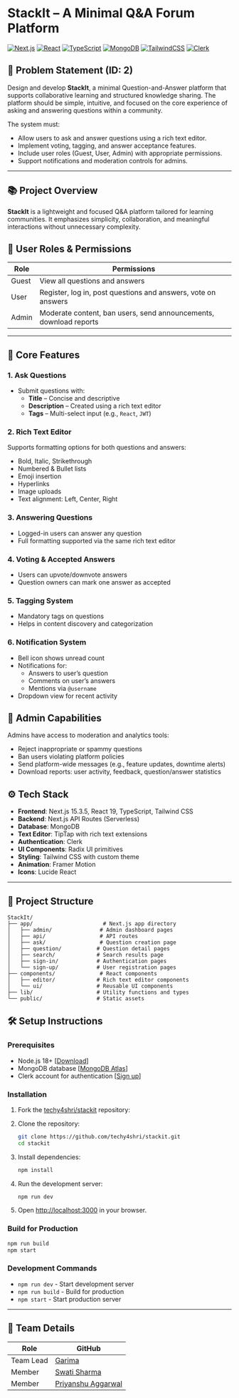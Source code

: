 # StackIt – A Minimal Q&A Forum Platform

[![Next.js](https://img.shields.io/badge/Next.js-15.3.5-black?logo=next.js)](https://nextjs.org/)
[![React](https://img.shields.io/badge/React-19.0.0-blue?logo=react)](https://reactjs.org/)
[![TypeScript](https://img.shields.io/badge/TypeScript-5-blue?logo=typescript)](https://www.typescriptlang.org/)
[![MongoDB](https://img.shields.io/badge/MongoDB-6.17.0-green?logo=mongodb)](https://www.mongodb.com/)
[![TailwindCSS](https://img.shields.io/badge/TailwindCSS-4.0-38B2AC?logo=tailwind-css)](https://tailwindcss.com/)
[![Clerk](https://img.shields.io/badge/Clerk-Auth-purple?logo=clerk)](https://clerk.com/)


## 🧩 Problem Statement (ID: 2)

Design and develop **StackIt**, a minimal Question-and-Answer platform that supports collaborative learning and structured knowledge sharing. The platform should be simple, intuitive, and focused on the core experience of asking and answering questions within a community.

The system must:
- Allow users to ask and answer questions using a rich text editor.
- Implement voting, tagging, and answer acceptance features.
- Include user roles (Guest, User, Admin) with appropriate permissions.
- Support notifications and moderation controls for admins.


---

## 📚 Project Overview

**StackIt** is a lightweight and focused Q&A platform tailored for learning communities. It emphasizes simplicity, collaboration, and meaningful interactions without unnecessary complexity.



## 🔑 User Roles & Permissions

| Role   | Permissions                                                                 |
|--------|------------------------------------------------------------------------------|
| Guest  | View all questions and answers                                              |
| User   | Register, log in, post questions and answers, vote on answers               |
| Admin  | Moderate content, ban users, send announcements, download reports           |

---

## 🧠 Core Features

### 1. Ask Questions
- Submit questions with:
  - **Title** – Concise and descriptive
  - **Description** – Created using a rich text editor
  - **Tags** – Multi-select input (e.g., `React`, `JWT`)

### 2. Rich Text Editor
Supports formatting options for both questions and answers:
- Bold, Italic, Strikethrough
- Numbered & Bullet lists
- Emoji insertion
- Hyperlinks
- Image uploads
- Text alignment: Left, Center, Right

### 3. Answering Questions
- Logged-in users can answer any question
- Full formatting supported via the same rich text editor

### 4. Voting & Accepted Answers
- Users can upvote/downvote answers
- Question owners can mark one answer as accepted

### 5. Tagging System
- Mandatory tags on questions
- Helps in content discovery and categorization

### 6. Notification System
- Bell icon shows unread count
- Notifications for:
  - Answers to user’s question
  - Comments on user’s answers
  - Mentions via `@username`
- Dropdown view for recent activity


## 🔐 Admin Capabilities

Admins have access to moderation and analytics tools:
- Reject inappropriate or spammy questions
- Ban users violating platform policies
- Send platform-wide messages (e.g., feature updates, downtime alerts)
- Download reports: user activity, feedback, question/answer statistics



## ⚙️ Tech Stack

- **Frontend**: Next.js 15.3.5, React 19, TypeScript, Tailwind CSS
- **Backend**: Next.js API Routes (Serverless)
- **Database**: MongoDB
- **Text Editor**: TipTap with rich text extensions
- **Authentication**: Clerk
- **UI Components**: Radix UI primitives
- **Styling**: Tailwind CSS with custom theme
- **Animation**: Framer Motion
- **Icons**: Lucide React

---

## 📁 Project Structure

```
StackIt/
├── app/                      # Next.js app directory
│   ├── admin/               # Admin dashboard pages
│   ├── api/                 # API routes
│   ├── ask/                 # Question creation page
│   ├── question/           # Question detail pages
│   ├── search/             # Search results page
│   ├── sign-in/            # Authentication pages
│   └── sign-up/            # User registration pages
├── components/              # React components
│   ├── editor/             # Rich text editor components
│   └── ui/                 # Reusable UI components
├── lib/                    # Utility functions and types
└── public/                 # Static assets
```

## 🛠️ Setup Instructions

### Prerequisites

- Node.js 18+ [[Download](https://nodejs.org)]
- MongoDB database [[MongoDB Atlas](https://www.mongodb.com/atlas/database)]
- Clerk account for authentication [[Sign up](https://clerk.com)]

<!-- ### Environment Variables

Create a `.env` file in the root directory with the following variables:

```env
# MongoDB
MONGODB_URI=your_mongodb_connection_string

# Clerk Auth
NEXT_PUBLIC_CLERK_PUBLISHABLE_KEY=your_clerk_publishable_key
CLERK_SECRET_KEY=your_clerk_secret_key

# App URL
NEXT_PUBLIC_APP_URL=http://localhost:3000
```
-->
### Installation

1. Fork the [techy4shri/stackit](https://github.com/techy4shri/stackit) repository:

1. Clone the repository:
   ```bash
   git clone https://github.com/techy4shri/stackit.git
   cd stackit
   ```

2. Install dependencies:
   ```bash
   npm install
   ```

3. Run the development server:
   ```bash
   npm run dev
   ```

4. Open [http://localhost:3000](http://localhost:3000) in your browser.

### Build for Production

```bash
npm run build
npm start
```

### Development Commands

- `npm run dev` - Start development server
- `npm run build` - Build for production
- `npm start` - Start production server


---

## 👥 Team Details

| Role      | GitHub |
|-----------|--------|
| Team Lead | [Garima](https://github.com/techy4shri) |
| Member    | [Swati Sharma](https://github.com/swatified) |
| Member    | [Priyanshu Aggarwal](https://github.com/jindalpriyanshu101) |

